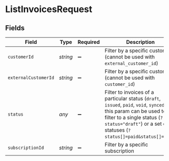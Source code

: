 # ListInvoicesRequest


## Fields

| Field                                                                                                                                                                                                                  | Type                                                                                                                                                                                                                   | Required                                                                                                                                                                                                               | Description                                                                                                                                                                                                            |
| ---------------------------------------------------------------------------------------------------------------------------------------------------------------------------------------------------------------------- | ---------------------------------------------------------------------------------------------------------------------------------------------------------------------------------------------------------------------- | ---------------------------------------------------------------------------------------------------------------------------------------------------------------------------------------------------------------------- | ---------------------------------------------------------------------------------------------------------------------------------------------------------------------------------------------------------------------- |
| `customerId`                                                                                                                                                                                                           | *string*                                                                                                                                                                                                               | :heavy_minus_sign:                                                                                                                                                                                                     | Filter by a specific customer (cannot be used with `external_customer_id`)                                                                                                                                             |
| `externalCustomerId`                                                                                                                                                                                                   | *string*                                                                                                                                                                                                               | :heavy_minus_sign:                                                                                                                                                                                                     | Filter by a specific customer (cannot be used with `customer_id`)                                                                                                                                                      |
| `status`                                                                                                                                                                                                               | *any*                                                                                                                                                                                                                  | :heavy_minus_sign:                                                                                                                                                                                                     | Filter to invoices of a particular status (`draft`, `issued`, `paid`, `void`, `synced`); this param can be used to filter to a single status (`?status="draft"`) or a set of statuses (`?status[]=paid&status[]=void`) |
| `subscriptionId`                                                                                                                                                                                                       | *string*                                                                                                                                                                                                               | :heavy_minus_sign:                                                                                                                                                                                                     | Filter by a specific subscription                                                                                                                                                                                      |